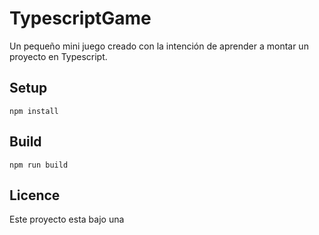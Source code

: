# TypescriptGame
Un pequeño mini juego creado con la intención de aprender a montar un proyecto en Typescript.

## Setup
``npm install``

## Build
``npm run build``

## Licence
Este proyecto esta bajo una 
